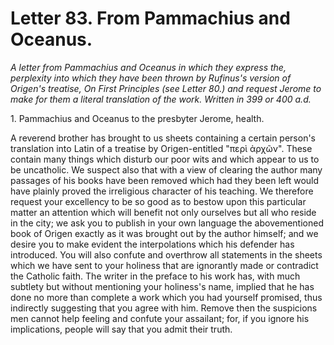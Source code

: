 <h1>Letter 83. From Pammachius and Oceanus.</h1>

<p><i>A letter from Pammachius and Oceanus in which they express the, perplexity into which they have been thrown by Rufinus's version of Origen's treatise, <I>On First Principles</I> (see Letter 80.) and request Jerome to make for them a literal translation of the work. Written in 399 or 400 a.d.</i></p>

1\. Pammachius and Oceanus to the presbyter Jerome, health.

A reverend brother has brought to us sheets containing a certain person's translation into Latin of a treatise by Origen-entitled "περὶ ἀρχῶν". These contain many things which disturb our poor wits and which appear to us to be uncatholic. We suspect also that with a view of clearing the author many passages of his books have been removed which had they been left would have plainly proved the irreligious character of his teaching. We therefore request your excellency to be so good as to bestow upon this particular matter an attention which will benefit not only ourselves but all who reside in the city; we ask you to publish in your own language the abovementioned book of Origen exactly as it was brought out by the author himself; and we desire you to make evident the interpolations which his defender has introduced. You will also confute and overthrow all statements in the sheets which we have sent to your holiness that are ignorantly made or contradict the Catholic faith. The writer in the preface to his work has, with much subtlety but without mentioning your holiness's name, implied that he has done no more than complete a work which you had yourself promised, thus indirectly suggesting that you agree with him. Remove then the suspicions men cannot help feeling and confute your assailant; for, if you ignore his implications, people will say that you admit their truth.